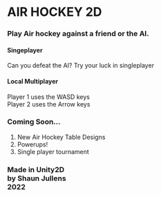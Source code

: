 # AIR HOCKEY 2D



### Play Air hockey against a friend or the AI. 
#### Singeplayer
Can you defeat the AI? Try your luck in singleplayer
#### Local Multiplayer 
Player 1 uses the WASD keys  
Player 2 uses the Arrow keys




### Coming Soon...
1. New Air Hockey Table Designs <br> 
2. Powerups!
3. Single player tournament

### Made in Unity2D <br> by Shaun Jullens <br> 2022
